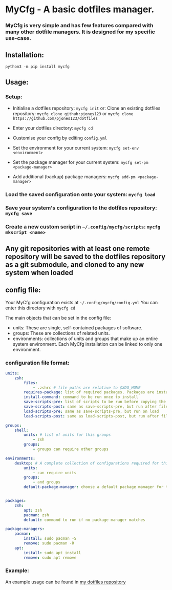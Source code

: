 # MyCfg - A basic dotfiles manager.

### MyCfg is very simple and has few features compared with many other dotfile managers. It is designed for my specific use-case.

## Installation:
`python3 -m pip install mycfg`

## Usage:
### Setup:
- Initialise a dotfiles repository: `mycfg init`
or:
Clone an existing dotfiles repository: `mycfg clone github:pjones123` or `mycfg clone https://github.com/pjones123/dotfiles`

- Enter your dotfiles directory: `mycfg cd`
- Customise your config by editing `config.yml`
- Set the environment for your current system: `mycfg set-env <environment>`
- Set the package manager for your current system: `mycfg set-pm <package-manager>`
- Add additional (backup) package managers: `mycfg add-pm <package-manager>`

### Load the saved configuration onto your system: `mycfg load`
### Save your system's configuration to the dotfiles repository: `mycfg save`
### Create a new custom script in `~/.config/mycfg/scripts`: `mycfg mkscript <name>`

## Any git repositories with at least one remote repository will be saved to the dotfiles repository as a git submodule, and cloned to any new system when loaded

## config file:
Your MyCfg configuration exists at `~/.config/mycfg/config.yml`
You can enter this directory with `mycfg cd`

The main objects that can be set in the config file:

- units: These are single, self-contained packages of software.
- groups: These are collections of related units.
- environments: collections of units and groups that make up an entire system environment. Each MyCfg installation can be linked to only one environment.

### configuration file format:
```yaml
units:
    zsh:
        files:
            - .zshrc # file paths are relative to $XDG_HOME
        requires-package: list of required packages. Packages are installed according to the packages section.
        install-command: command to be run once to install
        save-scripts-pre: list of scripts to be run before copying the files, each time a save occurs. Names should be relative to ~/.config/mycfg/scripts
        save-scripts-post: same as save-scripts-pre, but run after files are copied
        load-scripts-pre: same as save-scripts-pre, but run on load
        load-scripts-post: same as load-scripts-post, but run after files are copied

groups:
    shell:
        units: # list of units for this groups
            - zsh
        groups:
            - groups can require other groups

environments:
    desktop: # A complete collection of configurations required for this environments
        units:
            - can require units
        groups: 
            - and groups
        default-package-manager: choose a default package manager for this environment


packages:
    zsh:
        apt: zsh
        pacman: zsh
        default: command to run if no package manager matches

package-managers:
    pacman:
        install: sudo pacman -S
        remove: sudo pacman -R
    apt:
        install: sudo apt install
        remove: sudo apt remove

```

### Example:
An example usage can be found in [my dotfiles repository](https://github.com/pjones123/dotfiles)
